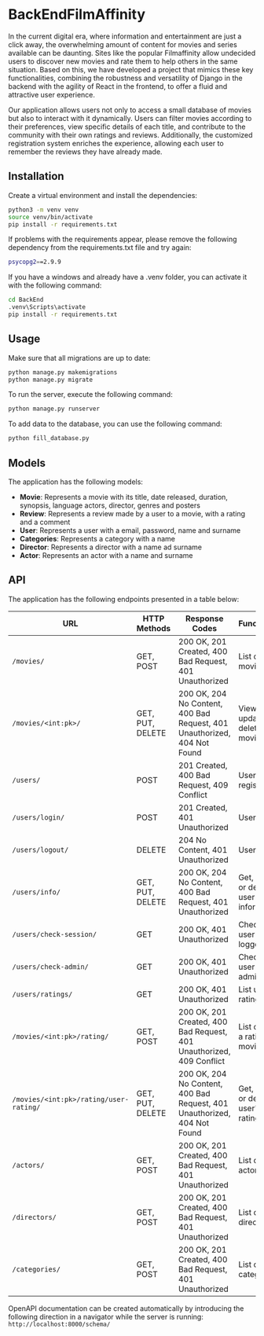 # BackEndFilmAffinity
In the current digital era, where information and entertainment are just a click away, the overwhelming amount of content for movies and series available can be daunting. Sites like the popular Filmaffinity allow undecided users to discover new movies and rate them to help others in the same situation. Based on this, we have developed a project that mimics these key functionalities, combining the robustness and versatility of Django in the backend with the agility of React in the frontend, to offer a fluid and attractive user experience.

Our application allows users not only to access a small database of movies but also to interact with it dynamically. Users can filter movies according to their preferences, view specific details of each title, and contribute to the community with their own ratings and reviews. Additionally, the customized registration system enriches the experience, allowing each user to remember the reviews they have already made.

## Installation
Create a virtual environment and install the dependencies:
```bash
python3 -m venv venv
source venv/bin/activate
pip install -r requirements.txt
```

If problems with the requirements appear, please remove the following dependency from the requirements.txt file and try again:
```bash
psycopg2==2.9.9
```

If you have a windows and already have a .venv folder, you can activate it with the following command:
```bash
cd BackEnd
.venv\Scripts\activate
pip install -r requirements.txt
```

## Usage
Make sure that all migrations are up to date:
```bash
python manage.py makemigrations
python manage.py migrate
```

To run the server, execute the following command:
```bash
python manage.py runserver
```

To add data to the database, you can use the following command:
```bash
python fill_database.py
```

## Models
The application has the following models:
- **Movie**: Represents a movie with its title, date released, duration, synopsis, language actors, director, genres and posters
- **Review**: Represents a review made by a user to a movie, with a rating and a comment
- **User**: Represents a user with a email, password, name and surname
- **Categories**: Represents a category with a name
- **Director**: Represents a director with a name ad surname
- **Actor**: Represents an actor with a name and surname

## API
The application has the following endpoints presented in a table below:

| URL                                   | HTTP Methods          | Response Codes                                    | Functionality                                            |
|---------------------------------------|-----------------------|---------------------------------------------------|----------------------------------------------------------|
| `/movies/`                            | GET, POST             | 200 OK, 201 Created, 400 Bad Request, 401 Unauthorized | List or create movies                                    |
| `/movies/<int:pk>/`                   | GET, PUT, DELETE      | 200 OK, 204 No Content, 400 Bad Request, 401 Unauthorized, 404 Not Found | View, update, or delete a movie                          |
| `/users/`                             | POST                  | 201 Created, 400 Bad Request, 409 Conflict        | User registration                                        |
| `/users/login/`                       | POST                  | 201 Created, 401 Unauthorized                      | User login                                               |
| `/users/logout/`                      | DELETE                | 204 No Content, 401 Unauthorized                   | User logout                                              |
| `/users/info/`                        | GET, PUT, DELETE      | 200 OK, 204 No Content, 400 Bad Request, 401 Unauthorized | Get, update, or delete user information                  |
| `/users/check-session/`               | GET                   | 200 OK, 401 Unauthorized                           | Check if the user is logged in                           |
| `/users/check-admin/`                 | GET                   | 200 OK, 401 Unauthorized                           | Check if the user is an administrator                    |
| `/users/ratings/`                     | GET                   | 200 OK, 401 Unauthorized                           | List user's ratings                                      |
| `/movies/<int:pk>/rating/`            | GET, POST             | 200 OK, 201 Created, 400 Bad Request, 401 Unauthorized, 409 Conflict | List or create a rating for a movie                      |
| `/movies/<int:pk>/rating/user-rating/`| GET, PUT, DELETE      | 200 OK, 204 No Content, 400 Bad Request, 401 Unauthorized, 404 Not Found | Get, update, or delete a user's movie rating             |
| `/actors/`                            | GET, POST             | 200 OK, 201 Created, 400 Bad Request, 401 Unauthorized | List or create actors                                    |
| `/directors/`                         | GET, POST             | 200 OK, 201 Created, 400 Bad Request, 401 Unauthorized | List or create directors                                 |
| `/categories/`                        | GET, POST             | 200 OK, 201 Created, 400 Bad Request, 401 Unauthorized | List or create categories                                |

OpenAPI documentation can be created automatically by introducing the following direction in a navigator while the server is running:
`http://localhost:8000/schema/`

